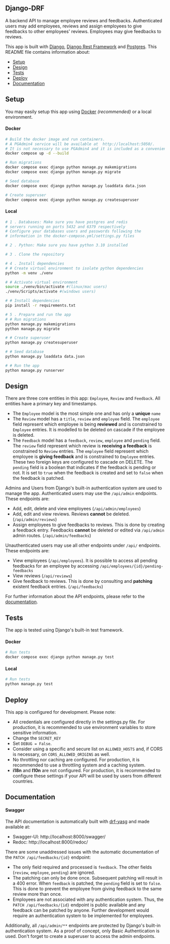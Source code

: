 ## Django-DRF

A backend API to manage employee reviews and feedbacks. Authenticated users may add employees, reviews and assign employees to give feedbacks to other employees' reviews. Employees may give feedbacks to reviews.

This app is built with [Django](https://www.djangoproject.com/), [Django Rest Framework](https://www.django-rest-framework.org/) and [Postgres](https://www.postgresql.org/). This README file contains information about:
- [Setup](#setup)
- [Design](#design)
- [Tests](#tests)
- [Deploy](#deploy)
- [Documentation](#documentation)


## Setup

You may easily setup this app using [Docker](https://www.docker.com/) _(recommended)_ or a local environment. 

#### Docker    
```bash
# Build the docker image and run containers. 
# A PGAdmin4 service will be available at  http://localhost:5050/. 
# It is not necessary to use PGAdmin4 and it is included as a convenience.
docker compose up -d --build

# Run migrations
docker compose exec django python manage.py makemigrations
docker compose exec django python manage.py migrate

# Seed database
docker compose exec django python manage.py loaddata data.json

# Create superuser
docker compose exec django python manage.py createsuperuser
```
#### Local

```bash
# 1 . Databases: Make sure you have postgres and redis 
# servers running on ports 5432 and 6379 respectively
# Configure your databases users and passwords following the
# information in the docker-compose.yml/settings.py files

# 2 . Python: Make sure you have python 3.10 installed

# 3 . Clone the repository

# 4 . Install dependencies
# # Create virtual environment to isolate python dependencies
python -m venv ./venv

# # Activate virtual environment
source ./venv/bin/activate #(linux/mac users)
./venv/Scripts/activate #(windows users)

# # Install dependencies
pip install -r requirements.txt

# 5 . Prepare and run the app
# # Run migrations
python manage.py makemigrations
python manage.py migrate

# # Create superuser
python manage.py createsuperuser

# # Seed database
python manage.py loaddata data.json

# # Run the app
python manage.py runserver
```

## Design

There are three core entities in this app: ```Employee```, ```Review``` and ```Feedback```.  All entities have a primary key and timestamps.
- The ```Employee``` model is the most simple one and has only a __unique__ ```name```
- The ```Review``` model has a ```title```, ```review``` and ```employee``` field. The ```employee``` field represent which employee is being __reviewed__ and is constrained to ```Employee``` entries. It is modelled to be deleted on cascade if the employee is deleted.
- The ```Feedback``` model has a ```feedback```, ```review```, ```employee``` and ```pending``` field. The ```review``` field represent which review is __receiving a feedback__ is constrained to ```Review``` entries. The ```employee``` field represent which employee is __giving feedback__ and is constrained to ```Employee``` entries. These two foreign keys are configured to cascade on DELETE. The ```pending``` field is a boolean that indicates if the feedback is pending or not. It is set to ```true``` when the feedback is created and set to ```false``` when the feedback is patched. 

Admins and Users from Django's built-in authentication system are used to manage the app. Authenticated users may use the ```/api/admin``` endpoints. These endpoints are:
- Add, edit, delete and view employees (```/api/admin/employees```)
- Add, edit and view reviews. Reviews __cannot__ be deleted. (```/api/admin/reviews```)
- Assign employees to give feedbacks to reviews. This is done by creating a feedback entry. Feedbacks __cannot__ be deleted or edited via ```/api/admin``` admin routes. (```/api/admin/feedbacks```)

Unauthenticated users may use all other endpoints under ```/api/``` endpoints. These endpoints are:
- View employees (```/api/employees```). It is possible to access all pending feedbacks for an employee by accessing ```/api/employees/{id}/pending-feedbacks```
- View reviews (```/api/reviews```)
- Give feedback to reviews. This is done by consulting and __patching__ existent feedback entries. (```/api/feedbacks```)

For further information about the API endpoints, please refer to the [documentation](#documentation).

## Tests

The app is tested using Django's built-in test framework.

#### Docker
```bash
# Run tests
docker compose exec django python manage.py test
```
#### Local
```bash
# Run tests
python manage.py test
```

## Deploy

This app is configured for development. Please note:
- All credentials are configured directly in the settings.py file. For production, it is recommended to use environment variables to store sensitive information. 
- Change the ```SECRET_KEY```
- Set ```DEBUG = False```.
- Consider using a specific and secure list on ```ALLOWED_HOSTS``` and, if CORS is necessary, on ```CORS_ALLOWED_ORIGINS``` as well.
- No throttling nor caching are configured. For production, it is recommended to use a throttling system and a caching system.
- __i18n__ and __l10n__ are not configured. For production, it is recommended to configure these settings if your API will be used by users from different countries.

## Documentation

#### Swagger

The API documentation is automatically built with [drf-yasg](https://github.com/axnsan12/drf-yasg/) and made available at:
- Swagger-UI: http://localhost:8000/swagger/
- Redoc: http://localhost:8000/redoc/ 

There are some unaddressed issues with the automatic documentation of the ```PATCH /api/feedbacks/{id}``` endpoint:
- The only field required and processed is ```feedback```. The other fields (```review```, ```employee```, ```pending```) are ignored. 
- The patching can only be done once. Subsequent patching will result in a 400 error. When ```feedback``` is patched, the ```pending``` field is set to ```false```. This is done to prevent the employee from giving feedback to the same review more than once.
- Employees are not associated with any authentication system. Thus, the ```PATCH /api/feedbacks/{id}``` endpoint is public available and any feedback can be patched by anyone. Further development would require an authentication system to be implemented for employees.

Additionally, all ```/api/admin/**``` endpoints are protected by Django's built-in authentication system. As a proof of concept, only Basic Authentication is used. Don't forget to create a superuser to access the admin endpoints.
